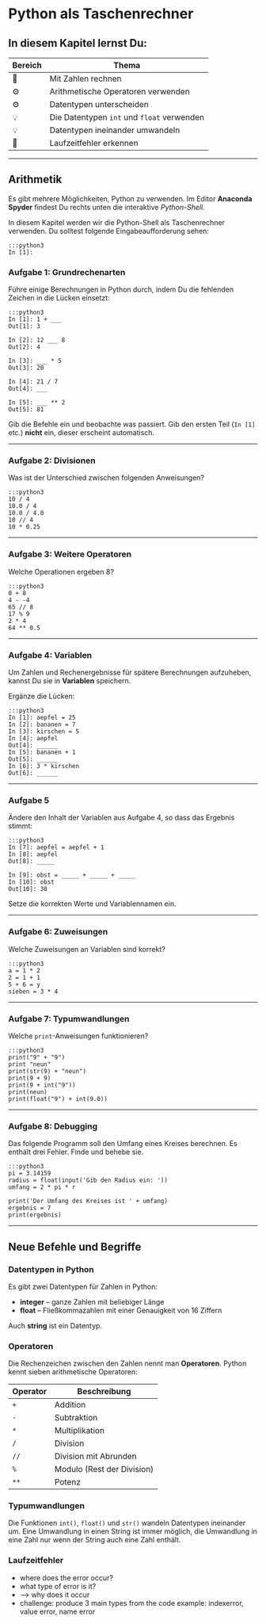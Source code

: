 
# Python als Taschenrechner

## In diesem Kapitel lernst Du:

| Bereich | Thema |
|---------|-------|
| 💼 | Mit Zahlen rechnen |
| ⚙ | Arithmetische Operatoren verwenden |
| ⚙ | Datentypen unterscheiden |
| 💡 | Die Datentypen `int` und `float` verwenden |
| 💡 | Datentypen ineinander umwandeln |
| 🐞 | Laufzeitfehler erkennen |

----

## Arithmetik

Es gibt mehrere Möglichkeiten, Python zu verwenden. Im Editor **Anaconda Spyder** findest Du rechts unten die interaktive *Python-Shell*.

In diesem Kapitel werden wir die Python-Shell als Taschenrechner verwenden. Du solltest folgende Eingabeaufforderung sehen:

    :::python3
    In [1]:

### Aufgabe 1: Grundrechenarten

Führe einige Berechnungen in Python durch, indem Du die fehlenden Zeichen in die Lücken einsetzt:

    :::python3
    In [1]: 1 + ___
    Out[1]: 3

    In [2]: 12 ___ 8
    Out[2]: 4

    In [3]: ___ * 5
    Out[3]: 20

    In [4]: 21 / 7
    Out[4]: ___

    In [5]: ___ ** 2
    Out[5]: 81

Gib die Befehle ein und beobachte was passiert. Gib den ersten Teil (`In [1]` etc.) **nicht** ein, dieser erscheint automatisch.

----

### Aufgabe 2: Divisionen

Was ist der Unterschied zwischen folgenden Anweisungen?

    :::python3
    10 / 4
    10.0 / 4
    10.0 / 4.0
    10 // 4
    10 * 0.25

----

### Aufgabe 3: Weitere Operatoren

Welche Operationen ergeben 8?

    :::python3
    0 + 8
    4 - -4
    65 // 8
    17 % 9
    2 * 4
    64 ** 0.5    

----

### Aufgabe 4: Variablen

Um Zahlen und Rechenergebnisse für spätere Berechnungen aufzuheben, kannst Du sie in **Variablen** speichern.

Ergänze die Lücken:

    :::python3
    In [1]: aepfel = 25
    In [2]: bananen = 7
    In [3]: kirschen = 5
    In [4]: aepfel
    Out[4]: ______
    In [5]: bananen + 1
    Out[5]: ______
    In [6]: 3 * kirschen
    Out[6]: ______

----

### Aufgabe 5

Ändere den Inhalt der Variablen aus Aufgabe 4, so dass das Ergebnis stimmt:

    :::python3
    In [7]: aepfel = aepfel + 1
    In [8]: aepfel
    Out[8]: _____

    In [9]: obst = _____ + _____ + _____
    In [10]: obst
    Out[10]: 38

Setze die korrekten Werte und Variablennamen ein.

----

### Aufgabe 6: Zuweisungen

Welche Zuweisungen an Variablen sind korrekt?

    :::python3
    a = 1 * 2
    2 = 1 + 1
    5 + 6 = y
    sieben = 3 * 4

----

### Aufgabe 7: Typumwandlungen

Welche `print`-Anweisungen funktionieren?

    :::python3
    print("9" + "9")
    print "neun"
    print(str(9) + "neun")
    print(9 + 9)
    print(9 + int("9"))
    print(neun)
    print(float("9") + int(9.0))

----

### Aufgabe 8: Debugging

Das folgende Programm soll den Umfang eines Kreises berechnen.
Es enthält drei Fehler.
Finde und behebe sie.

    :::python3
    pi = 3.14159
    radius = float(input('Gib den Radius ein: '))
    umfang = 2 * pi * r

    print('Der Umfang des Kreises ist ' + umfang)    
    ergebnis = 7
    print(ergebnis)    

----

## Neue Befehle und Begriffe

### Datentypen in Python

Es gibt zwei Datentypen für Zahlen in Python:

* **integer** – ganze Zahlen mit beliebiger Länge
* **float** – Fließkommazahlen mit einer Genauigkeit von 16 Ziffern

Auch **string** ist ein Datentyp.

### Operatoren

Die Rechenzeichen zwischen den Zahlen nennt man **Operatoren**. Python kennt sieben arithmetische Operatoren:

| Operator | Beschreibung |
|----------|--------------|
| `+`      | Addition |
| `-`      | Subtraktion |
| `*`      | Multiplikation |
| `/`      | Division |
| `//`      | Division mit Abrunden |
| `%`      | Modulo (Rest der Division) |
| `**`      | Potenz |

### Typumwandlungen

Die Funktionen `int()`, `float()` und `str()` wandeln Datentypen ineinander um.
Eine Umwandlung in einen String ist immer möglich, die Umwandlung in eine Zahl nur wenn der String auch eine Zahl enthält.

### Laufzeitfehler

* where does the error occur?
* what type of error is it?
* --> why does it occur
* challenge: produce 3 main types from the code example: indexerror, value error, name error
